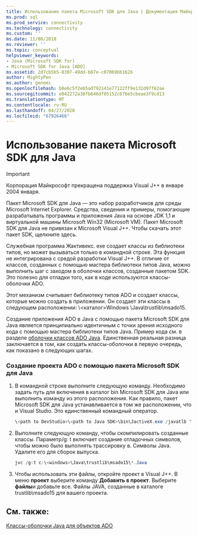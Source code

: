 ```yaml
---
title: Использование пакета Microsoft SDK для Java | Документация Майкрософт
ms.prod: sql
ms.prod_service: connectivity
ms.technology: connectivity
ms.custom: ''
ms.date: 11/08/2018
ms.reviewer: ''
ms.topic: conceptual
helpviewer_keywords:
- Java (Microsoft SDK for)
- Microsoft SDK for Java [ADO]
ms.assetid: 2d7cb5b5-8307-49dd-b07e-c07069bb1626
author: MightyPen
ms.author: genemi
ms.openlocfilehash: b0e6c5f2eb5ad792141e77122ff9e132d97f62ae
ms.sourcegitcommit: e042272a38fb646df05152c676e5cbeae3f9cd13
ms.translationtype: MT
ms.contentlocale: ru-RU
ms.lasthandoff: 04/27/2020
ms.locfileid: "67926466"
---
```

# <a name="using-the-microsoft-sdk-for-java"></a>Использование пакета Microsoft SDK для Java

> [!IMPORTANT]
> Корпорация Майкрософт прекращена поддержка Visual J++ в январе 2004 января.

Пакет Microsoft SDK для Java — это набор разработчиков для среды Microsoft Internet Explorer. Средства, сведения и примеры, помогающие разрабатывать программы и приложения Java на основе JDK 1,1 и виртуальной машины Microsoft Win32 (Microsoft VM). Пакет Microsoft SDK для Java не привязан к Microsoft Visual J++. Чтобы скачать этот пакет SDK, щелкните здесь.  
  
 Служебная программа Жактивекс. exe создает классы из библиотеки типов, но может вызываться только в командной строке. Эта функция не интегрирована с средой разработки Visual J++. В отличие от классов, созданных с помощью мастера библиотеки типов Java, можно выполнить шаг с заходом в оболочки классов, созданные пакетом SDK. Это полезно для отладки того, как в коде используются классы-оболочки ADO.  
  
 Этот механизм считывает библиотеку типов ADO и создает классы, которые можно создать в приложении. Он создает эти классы в следующем расположении: \\<каталог\>Windows \Java\trustlib\msado15.  
  
 Создание приложения ADO в Java с помощью пакета Microsoft SDK для Java является принципиально идентичным с точки зрения исходного кода с помощью мастера библиотеки типов Java. Пример кода см. в разделе [оболочки классов ADO Java](../../../ado/guide/appendixes/ado-java-class-wrappers.md). Единственная реальная разница заключается в том, как создать классы-оболочки в первую очередь, как показано в следующих шагах.  
  
### <a name="to-create-an-ado-project-with-the-microsoft-sdk-for-java"></a>Создание проекта ADO с помощью пакета Microsoft SDK для Java  
  
1.  В командной строке выполните следующую команду. Необходимо задать путь для включения в каталог bin Microsoft SDK для Java или выполнить команду из этого расположения. Как правило, пакет Microsoft SDK для Java устанавливается в том же расположении, что и Visual Studio. Это единственный командный оператор.  
  
    ```java
    \<path to DevStudio>\<path to Java SDK>\bin\JactiveX.exe /javatlb "C:\program files\common files\system\ado\msado15.dll"  
    ```  
  
2.  Выполните следующую команду, чтобы скомпилировать созданные классы. Параметр/g: t включает создание отладочных символов, чтобы можно было выполнять трассировку в. Символы Java. Удалите его для сборок выпуска.  
  
    ```java
    jvc /g:t c:\<windows>\Java\trustlib\msado15\*.Java  
    ```  
  
3.  Чтобы использовать эти файлы, откройте проект в Visual J++. В меню **проект** выберите команду **Добавить в проект**. Выберите **файлы**и добавьте все. Файлы JAVA, созданные в каталоге trustlib\msado15 для вашего проекта.  
  
## <a name="see-also"></a>См. также:  
 [Классы-оболочки Java для объектов ADO](../../../ado/guide/appendixes/ado-java-class-wrappers.md)   
